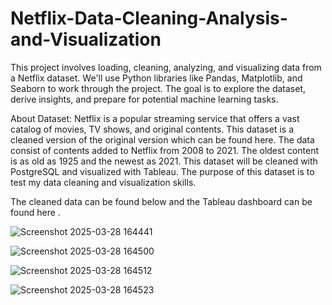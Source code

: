 # Netflix-Data-Cleaning-Analysis-and-Visualization

This project involves loading, cleaning, analyzing, and visualizing data from a Netflix dataset. We'll use Python libraries like Pandas, Matplotlib, and Seaborn to work through the project. The goal is to explore the dataset, derive insights, and prepare for potential machine learning tasks.

About Dataset:
Netflix is a popular streaming service that offers a vast catalog of movies, TV shows, and original contents. This dataset is a cleaned version of the original version which can be found here. The data consist of contents added to Netflix from 2008 to 2021. The oldest content is as old as 1925 and the newest as 2021. This dataset will be cleaned with PostgreSQL and visualized with Tableau. The purpose of this dataset is to test my data cleaning and visualization skills. 

The cleaned data can be found below and the Tableau dashboard can be found here .

![Screenshot 2025-03-28 164441](https://github.com/user-attachments/assets/24126dcc-99e9-4b85-bd44-262caae6b22a)

![Screenshot 2025-03-28 164500](https://github.com/user-attachments/assets/d21459cc-7db0-4915-bdf5-8e4ee75e41d2)

![Screenshot 2025-03-28 164512](https://github.com/user-attachments/assets/8d30589b-f54b-4ecb-a1b3-93314ae7f13e)

![Screenshot 2025-03-28 164523](https://github.com/user-attachments/assets/a259c259-b09b-4252-a5e5-5388bc62a5d8)
